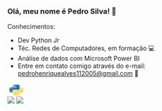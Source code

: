### Olá, meu nome é Pedro Silva! 👋

Conhecimentos:
- Dev Python Jr
- Téc. Redes de Computadores, em formação 💻
- Análise de dados com Microsoft Power BI 
- Entre em contato comigo através do e-mail: pedrohenriquealves112005@gmail.com 📧

</div>
  <img align="center" alt="Pedro-Python" height="30" width="40" src="https://raw.githubusercontent.com/devicons/devicon/master/icons/python/python-original.svg">
<div>
<a href="https://www.linkedin.com/in/pedro-silva-1032a7243" target="_blank"><img src="https://img.shields.io/badge/-LinkedIn-%230077B5?style=for-the-badge&logo=linkedin&logoColor=white" target="_blank"></a>
<a href="https://www.instagram.com/_pedroh_silva" target="_blank"><img src="https://img.shields.io/badge/-Instagram-%23E4405F?style=for-the-badge&logo=instagram&logoColor=white" target="_blank"></a>
<div>
